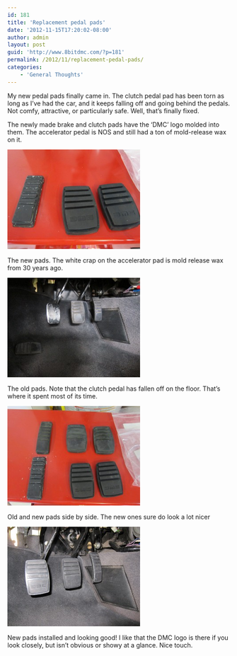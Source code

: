 ```yaml
---
id: 181
title: 'Replacement pedal pads'
date: '2012-11-15T17:20:02-08:00'
author: admin
layout: post
guid: 'http://www.8bitdmc.com/?p=181'
permalink: /2012/11/replacement-pedal-pads/
categories:
    - 'General Thoughts'
---
```


My new pedal pads finally came in. The clutch pedal pad has been torn as long as I’ve had the car, and it keeps falling off and going behind the pedals. Not comfy, attractive, or particularly safe. Well, that’s finally fixed.

The newly made brake and clutch pads have the ‘DMC’ logo molded into them. The accelerator pedal is NOS and still had a ton of mold-release wax on it.

[![](../assets/images/2012/11/IMG_3551-300x225.jpg "IMG_3551")](../assets/images/2012/11/IMG_3551.jpg)

The new pads. The white crap on the accelerator pad is mold release wax from 30 years ago.

[![](../assets/images/2012/11/IMG_3556-300x225.jpg "IMG_3556")](../assets/images/2012/11/IMG_3556.jpg)

The old pads. Note that the clutch pedal has fallen off on the floor. That’s where it spent most of its time.

[![](../assets/images/2012/11/IMG_3559-300x225.jpg "IMG_3559")](../assets/images/2012/11/IMG_3559.jpg)

Old and new pads side by side. The new ones sure do look a lot nicer

[![](../assets/images/2012/11/IMG_3560-300x225.jpg "IMG_3560")](../assets/images/2012/11/IMG_3560.jpg)

New pads installed and looking good! I like that the DMC logo is there if you look closely, but isn’t obvious or showy at a glance. Nice touch.